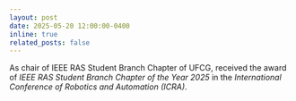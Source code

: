 ```yaml
---
layout: post
date: 2025-05-20 12:00:00-0400
inline: true
related_posts: false
---
```


As chair of IEEE RAS Student Branch Chapter of UFCG, received the award of _IEEE RAS Student Branch Chapter of the Year 2025_ in the _International Conference of Robotics and Automation (ICRA)_.
